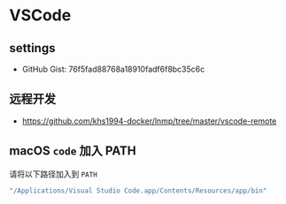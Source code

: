 # VSCode

## settings

* GitHub Gist: 76f5fad88768a18910fadf6f8bc35c6c

## 远程开发

* https://github.com/khs1994-docker/lnmp/tree/master/vscode-remote

## macOS `code` 加入 PATH

请将以下路径加入到 `PATH`

```bash
"/Applications/Visual Studio Code.app/Contents/Resources/app/bin"
```

